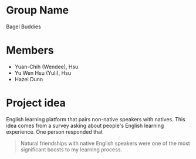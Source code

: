 # Group Name
Bagel Buddies

# Members
* Yuan-Chih (Wendee), Hsu
* Yu Wen Hsu (Yuli), Hsu
* Hazel Dunn

# Project idea
English learning platform that pairs non-native speakers with natives. This idea comes from a survey asking about people's English learning experience. One person responded that
> Natural friendships with native English speakers were one of the most significant boosts to my learning process.